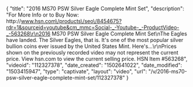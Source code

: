 {
    "title": "2016 MS70 PSW Silver Eagle Complete Mint Set",
    "description": "For More Info or to Buy Now: http:\/\/www.hsn.com\/products\/seo\/8454675?rdr=1&sourceid=youtube&cm_mmc=Social-_-Youtube-_-ProductVideo-_-563268\r\n2016 MS70 PSW Silver Eagle Complete Mint Set\nThe Eagles have landed. The Silver Eagles, that is. It's one of the most popular silver bullion coins ever issued by the United States Mint. Here's...\r\nPrices shown on the previously recorded video may not represent the current price.  View hsn.com to view the current selling price. HSN Item #563268",
    "videoid": "112327378",
    "date_created": "1502641022",
    "date_modified": "1503415947",
    "type": "captivate",
    "layout": "video",
    "url": "\/v\/2016-ms70-psw-silver-eagle-complete-mint-set\/112327378"
}